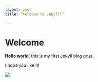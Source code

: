 ```yaml
---
layout: post
title: “Welcome to Jekyll!”

---
```


# Welcome

**Hello world**, this is my first Jekyll blog post.

I hope you like it!

![](./Users/anem1c/PROJECTS/anem1c-github-blog/anem1c.github.io/images/2024-09-30-first/1de6f084aa0346b6d37d4884a7308727a88532bf.png)


